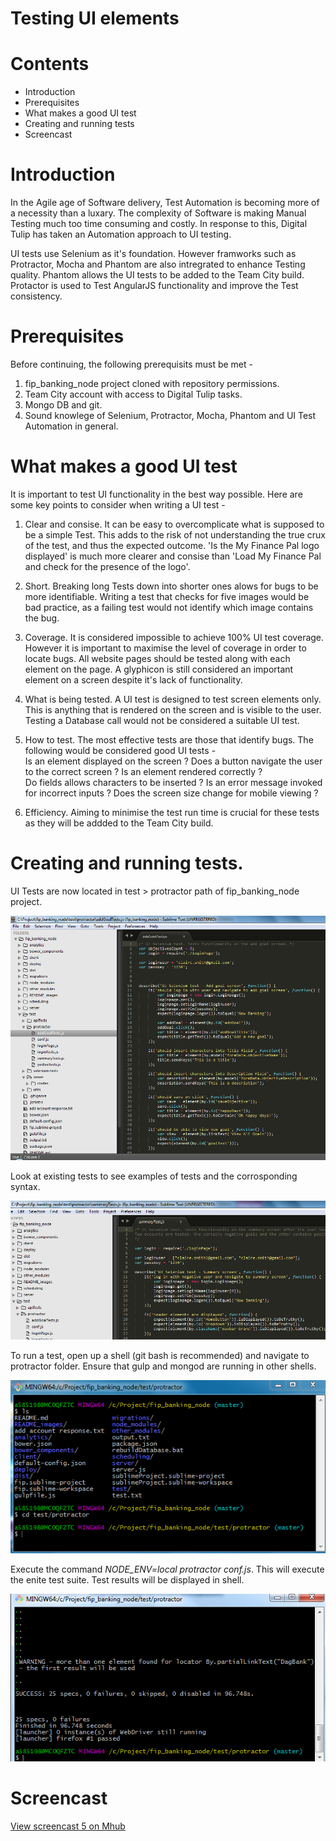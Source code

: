 # Testing UI elements 

# Contents

* Introduction
* Prerequisites
* What makes a good UI test
* Creating and running tests
* Screencast

# Introduction

In the Agile age of Software delivery, Test Automation is becoming more of a necessity than a luxary. The complexity of Software is making Manual Testing much too time consuming and costly. In response to this, Digital Tulip has taken an Automation approach to UI testing. 

UI tests use Selenium as it's foundation. However framworks such as Protractor, Mocha and Phantom are also intregrated to enhance Testing quality. Phantom allows the UI tests to be added to the Team City build. Protactor is used to Test AngularJS functionality and improve the Test consistency. 

# Prerequisites

Before continuing, the following prerequisits must be met - 

1. fip_banking_node project cloned with repository permissions.
2. Team City account with access to Digital Tulip tasks.
3. Mongo DB and git.
3. Sound knowlege of Selenium, Protractor, Mocha, Phantom and UI Test Automation in general.

# What makes a good UI test

It is important to test UI functionality in the best way possible. Here are some key points to consider when writing a UI test - 

1. Clear and consise. It can be easy to overcomplicate what is supposed to be a simple Test. This adds to the risk of not understanding the true crux of the test, and thus the expected outcome. 'Is the My Finance Pal logo displayed' is much more clearer and consise than 'Load My Finance Pal and check for the presence of the logo'.

2. Short. Breaking long Tests down into shorter ones alows for bugs to be more identifiable. Writing a test that checks for five images would be bad practice, as a failing test would not identify which image contains the bug.  

3. Coverage. It is considered impossible to achieve 100% UI test coverage. However it is important to maximise the level of coverage in order to locate bugs. All website pages should be tested along with each element on the page. A glyphicon is still considered an important element on a screen despite it's lack of functionality.  

4. What is being tested. A UI test is designed to test screen elements only. This is anything that is rendered on the screen and is visible to the user. Testing a Database call would not be considered a suitable UI test.      

5. How to test. The most effective tests are those that identify bugs. The following would be considered good UI tests -  
Is an element displayed on the screen ? 
Does a button navigate the user to the correct screen ? 
Is an element rendered correctly ?   
Do fields allows characters to be inserted ? 
Is an error message invoked for incorrect inputs ? 
Does the screen size change for mobile viewing ? 

6. Efficiency. Aiming to minimise the test run time is crucial for these tests as they will be addded to the Team City build. 

# Creating and running tests.

UI Tests are now located in test > protractor path of fip_banking_node project.

![alt text](/Images/protractortests.png) 

Look at existing tests to see examples of tests and the corrosponding syntax.

![alt text](/Images/syntax.png) 

To run a test, open up a shell (git bash is recommended) and navigate to protractor folder. Ensure that gulp and mongod are running in other shells. 

![alt text](/Images/gitbash.png)

Execute the command *NODE_ENV=local protractor conf.js*. This will execute the enite test suite. Test results will be displayed in shell.

![alt text](/Images/runtest.png)

# Screencast

[View screencast 5 on Mhub](http://link.mhub.tv/?t=RjYbla)
